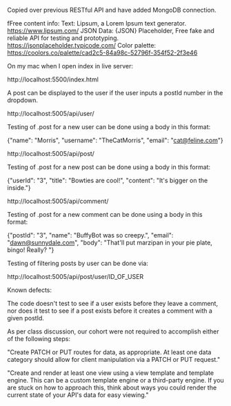 Copied over previous RESTful API and have added MongoDB connection. 


fFree content info: 
Text: Lipsum, a Lorem Ipsum text generator. https://www.lipsum.com/
JSON Data: {JSON} Placeholder, Free fake and reliable API for testing and prototyping. https://jsonplaceholder.typicode.com/
Color palette: https://coolors.co/palette/cad2c5-84a98c-52796f-354f52-2f3e46


On my mac when I open index in live server:

http://localhost:5500/index.html


A post can be displayed to the user if the user inputs a postId number in the dropdown. 


http://localhost:5005/api/user/ 

Testing of .post for a new user can be done using a body in this format:

{"name": "Morris",
"username": "TheCatMorris",
"email": "cat@feline.com"}


http://localhost:5005/api/post/

Testing of .post for a new post can be done using a body in this format:

{"userId": "3",
"title": "Bowties are cool!",
"content": "It's bigger on the inside."}

http://localhost:5005/api/comment/

Testing of .post for a new comment can be done using a body in this format:

{"postId": "3",
"name": "BuffyBot was so creepy.",
"email": "dawn@sunnydale.com",
"body": "That'll put marzipan in your pie plate, bingo! Really? "}

Testing of filtering posts by user can be done via:

http://localhost:5005/api/post/user/ID_OF_USER


Known defects:

The code doesn't test to see if a user exists before they leave a comment, nor does it test to see if a post exists before it creates a comment with a given postId.

As per class discussion, our cohort were not required to accomplish either of the following steps:

"Create PATCH or PUT routes for data, as appropriate. At least one data category should allow for client manipulation via a PATCH or PUT request."

"Create and render at least one view using a view template and template engine. This can be a custom template engine or a third-party engine.
If you are stuck on how to approach this, think about ways you could render the current state of your API's data for easy viewing."